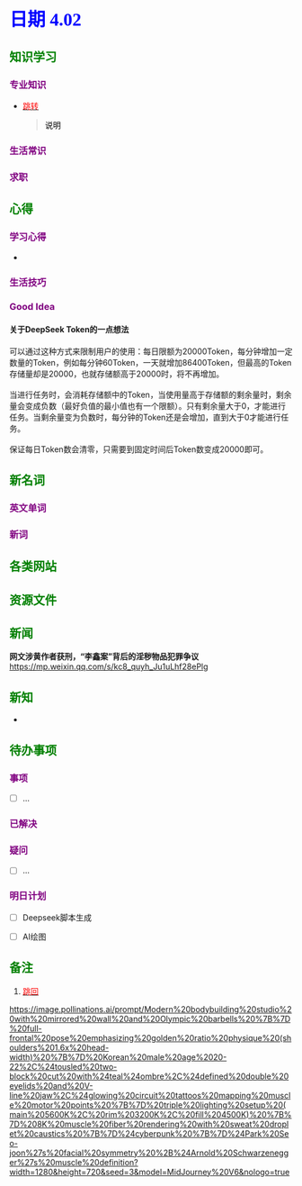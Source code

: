 ## <font color = blue face=楷体 size=6>日期 4.02 </font>

## <font color = green>知识学习 </font>
### <font color = purple>专业知识 </font>
+ <a id = "01-1">  [<font color = red>跳转</font>](#01-2)
   > <font color = o> 说明 </font>
### <font color = purple>生活常识 </font>

### <font color = purple>求职 </font>



## <font color = green>心得 </font>
### <font color = purple>学习心得 </font>
+ 
### <font color = purple>生活技巧 </font>

### <font color = purple>Good Idea </font>
#### 关于DeepSeek Token的一点想法
可以通过这种方式来限制用户的使用：每日限额为20000Token，每分钟增加一定数量的Token，例如每分钟60Token，一天就增加86400Token，但最高的Token存储量却是20000，也就存储额高于20000时，将不再增加。<br/><br/>当进行任务时，会消耗存储额中的Token，当使用量高于存储额的剩余量时，剩余量会变成负数（最好负值的最小值也有一个限额）。只有剩余量大于0，才能进行任务。当剩余量变为负数时，每分钟的Token还是会增加，直到大于0才能进行任务。<br/><br/>保证每日Token数会清零，只需要到固定时间后Token数变成20000即可。


## <font color = green>新名词 </font>
### <font color = purple>英文单词 </font>
### <font color = purple>新词 </font>



## <font color = green>各类网站 </font>


## <font color = green>资源文件 </font>


## <font color = green>新闻 </font>
**网文涉黄作者获刑，“李鑫案”背后的淫秽物品犯罪争议**  
https://mp.weixin.qq.com/s/kc8_quyh_Ju1uLhf28ePlg

## <font color = green>新知 </font>
+ 

## <font color = green>待办事项 </font>
### <font color = purple>事项 </font>
- [ ] ...
### <font color = purple>已解决 </font>
### <font color = purple>疑问 </font>
- [ ] ...
### <font color = purple>明日计划 </font>
- [ ] Deepseek脚本生成
- [ ] AI绘图


## <font color = green>备注 </font>
  1. <a id ="01-2">[<font color = red>跳回</font>](#01-1)


https://image.pollinations.ai/prompt/Modern%20bodybuilding%20studio%20with%20mirrored%20wall%20and%20Olympic%20barbells%20%7B%7D%20full-frontal%20pose%20emphasizing%20golden%20ratio%20physique%20(shoulders%201.6x%20head-width)%20%7B%7D%20Korean%20male%20age%2020-22%2C%24tousled%20two-block%20cut%20with%24teal%24ombre%2C%24defined%20double%20eyelids%20and%20V-line%20jaw%2C%24glowing%20circuit%20tattoos%20mapping%20muscle%20motor%20points%20%7B%7D%20triple%20lighting%20setup%20(main%205600K%2C%20rim%203200K%2C%20fill%204500K)%20%7B%7D%208K%20muscle%20fiber%20rendering%20with%20sweat%20droplet%20caustics%20%7B%7D%24cyberpunk%20%7B%7D%24Park%20Seo-joon%27s%20facial%20symmetry%20%2B%24Arnold%20Schwarzenegger%27s%20muscle%20definition?width=1280&height=720&seed=3&model=MidJourney%20V6&nologo=true
<!--stackedit_data:
eyJoaXN0b3J5IjpbMjM1MDA3MDUsMjA4NDA1NjU4Nyw3MDYyMD
AyMjEsLTExMTg2OTg0NDksLTE1MDY5NjkyNDEsMzA3MzE1NDM0
LC0xODQ3MTcxMjM5LDE2NTUwMDMxOTQsMjA4NDA1NjU4NywxMz
kzMDI3MjM5LC0xNTU3MzkyMjcsLTEwMjYwODc3MCwtMjA4ODU3
MTQ5NSwtODgzODE5MTk4LDE5NTYxMjk2MzYsLTcxNzczNDE4Ni
wtNzk1NjEwNDQyLDE1NjIzNjM1OTIsNjg5NzkyNjQ4XX0=
-->